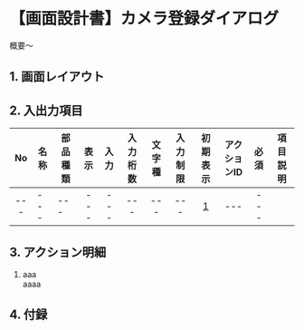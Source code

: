 # 【画面設計書】カメラ登録ダイアログ
概要～

## 1. 画面レイアウト

## 2. 入出力項目

|No|名称|部品種類|表示|入力|入力桁数|文字種|入力制限|初期表示|アクションID|必須|項目説明|
|:---:|---|---|:---:|:---:|:---:|:---:|:---:|:---:|:---:|:---:|---|
|---|---|---|---|---|---|---|---|[1](#aaa)|---|---|

## 3. アクション明細

1. <a id="aaa">aaa</a>  
  aaaa

## 4. 付録
